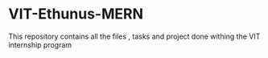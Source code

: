 # VIT-Ethunus-MERN
 This repository contains all the files , tasks and project done withing the VIT internship program
